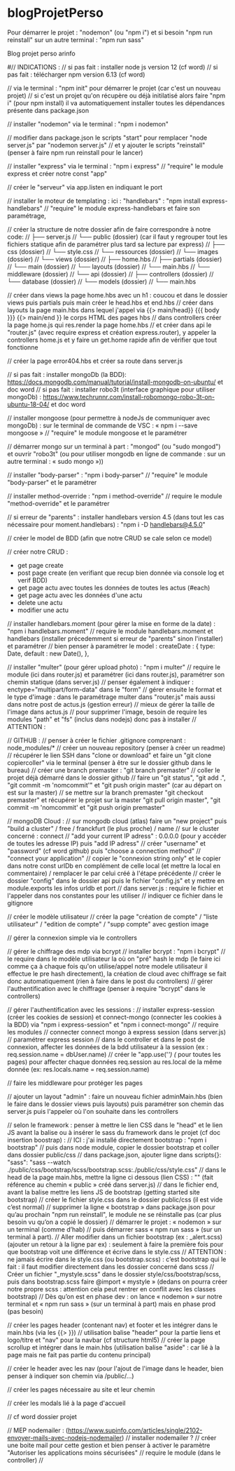 # blogProjetPerso
Pour démarrer le projet : 
"nodemon" (ou "npm i") et si besoin "npm run reinstall"
sur un autre terminal : "npm run sass"


Blog projet perso arinfo

#// INDICATIONS :
// si pas fait : installer node js version 12 (cf word)
// si pas fait : télécharger npm version 6.13 (cf word)

// via le terminal : "npm init" pour démarrer le projet (car c'est un nouveau projet)
// si c'est un projet qu'on récupère ou déjà initilatisé alors faire "npm i" (pour npm install) il va automatiquement installer toutes les dépendances présente dans package.json

// installer "nodemon" via le terminal : "npm i nodemon"

// modifier dans package.json le scripts "start" pour remplacer "node server.js" par "nodemon server.js" 
// et y ajouter le scripts "reinstall" (penser à faire npm run reinstall pour le lancer)

// installer "express" via le terminal : "npm i express"
// "require" le module express et créer notre const "app"

// créer le "serveur" via app.listen en indiquant le port

// installer le moteur de templating : ici : "handlebars" : "npm install express-handlebars"
// "require" le module express-handlebars et faire son paramétrage,

// créer la structure de notre dossier afin de faire correspondre à notre code:
// ├── server.js
// └── public (dossier) (car il faut y regrouper tout les fichiers statique afin de paramétrer plus tard sa lecture par express)
//          ├── css (dossier)
//              └── style.css
//          └── ressources (dossier)
//              └── images (dossier)
// └── views (dossier)
//          ├── home.hbs
//          ├── partials (dossier)
//              └── main (dossier)
//          └── layouts (dossier)
//              └── main.hbs
// └── middleware (dossier)
// └── api (dossier)
//          ├── controllers (dossier)
//          └── database (dossier)
//              └── models (dossier)
//          └── main.hbs

// créer dans views la page home.hbs avec un h1 : coucou et dans le dossier views puis partials puis main créer le head.hbs et end.hbs
// créer dans layouts la page main.hbs dans lequel j'appel via {{> main/head}} {{{ body }}} {{> main/end }} le corps HTML des pages hbs
// dans controllers créer la page home.js qui res.render la page home.hbs 
// et créer dans api le "router.js" (avec require express et création express.router), y appeler la controllers home.js et y faire un get.home rapide afin de vérifier que tout fonctionne

// créer la page error404.hbs et créer sa route dans server.js

// si pas fait : installer mongoDb (la BDD): https://docs.mongodb.com/manual/tutorial/install-mongodb-on-ubuntu/ et doc word 
// si pas fait : installer robo3t (interface graphique pour utiliser mongoDb) : https://www.techrunnr.com/install-robomongo-robo-3t-on-ubuntu-18-04/ et doc word

// installer mongoose (pour permettre à nodeJs de communiquer avec mongoDb) : sur le terminal de commande de VSC : « npm i --save mongoose » 
// "require" le module mongoose et le paramétrer

// démarrer mongo sur un terminal à part : "mongod" (ou "sudo mongod") et ouvrir "robo3t" (ou pour utiliser mongodb en ligne de commande : sur un autre terminal : « sudo mongo »))

// installer "body-parser" : "npm i body-parser"
// "require" le module "body-parser" et le paramétrer

// installer method-override : "npm i method-override"
// require le module "method-override" et le paramétrer

// si erreur de "parents" : installer handlebars version 4.5 (dans tout les cas nécessaire pour moment.handlebars) : "npm i -D handlebars@4.5.0"

// créer le model de BDD (afin que notre CRUD se cale selon ce model)

// créer notre CRUD :
 - get page create
 - post page create (en verifiant que recup bien donnée via console log et verif BDD)
 - get page actu avec toutes les données de toutes les actus (#each)
 - get page actu avec les données d'une actu
 - delete une actu
 - modifier une actu

// installer handlebars.moment (pour gérer la mise en forme de la date) : "npm i handlebars.moment"
// require le module handlebars.moment et handlebars (installer précedemment si erreur de "parents" sinon l'installer) et paramétrer
// bien penser à paramétrer le model :
    createDate : {
        type: Date,
        default : new Date(),
    },

// installer "multer" (pour gérer upload photo) : "npm i multer"
// require le module (ici dans router.js) et paramétrer (ici dans router.js), paramétrer son chemin statique (dans server.js)
// penser également à indiquer : enctype="multipart/form-data" dans le "form"
// gérer ensuite le format et le type d'image : dans le paramétrage multer dans "router.js" mais aussi dans notre post de actus.js (gestion erreur)
// mieux de gérer la taille de l'image dans actus.js
// pour supprimer l'image, besoin de require les modules "path" et "fs" (inclus dans nodejs) donc pas à installer
// ATTENTION : 


// GITHUB : 
// penser à créer le fichier .gitignore comprenant : node_modules/*
// créer un nouveau repository (penser à créer un readme)
// récupérer le lien SSH dans "clone or download" et faire un "git clone copiercoller" via le terminal (penser à être sur le dossier github dans le bureau)
// créer une branch premaster : "git branch premaster"
// coller le projet déjà démarré dans le dossier github
// faire un "git status", "git add .", "git commit -m 'nomcommit'" et "git push origin master" (car au départ on est sur la master)
// se mettre sur la branch premaster "git checkout premaster" et récupérer le projet sur la master "git pull origin master", "git commit -m 'nomcommit' et "git push origin premaster"

// mongoDB Cloud : 
// sur mongodb cloud (atlas) faire un "new project" puis "build a cluster" / free / franckfurt (le plus proche) / name 
// sur le cluster concerné : connect
// "add your current IP adress" : 0.0.0.0 (pour y accéder de toutes les adresse IP) puis "add IP adress"
// créer "username" et "password" (cf word github) puis "choose a connection method"
// "connect your application"
// copier le "connexion string only" et le copier dans notre const urlDb en complément de celle local (et mettre la local en commentaire) / remplacer le <password> par celui créé à l'étape précédente
// créer le dossier "config" dans le dossier api puis le fichier "config.js" et y mettre en  module.exports les infos urldb et port
// dans server.js : require le fichier et l'appeler dans nos constantes pour les utiliser
// indiquer ce fichier dans le gitignore


// créer le modèle utilisateur
// créer la page "création de compte" / "liste utilisateur" / "edition de compte" / "supp compte" avec gestion image

// gérer la connexion simple via le controllers

// gérer le chiffrage des mdp via bcrypt
// installer bcrypt : "npm i bcrypt"
// le require dans le modèle utilisateur la où on "pré" hash le mdp (le faire ici comme ça à chaque fois qu'on utilise/appel notre modele utilisateur il effectue le pre hash directement), la création de cloud avec chiffrage se fait donc automatiquement (rien à faire dans le post du controllers)
// gérer l'authentification avec le chiffrage (penser à require "bcrypt" dans le controllers)

// gérer l'authentification avec les sessions :
// installer express-session (créer les cookies de session) et connect-mongo (connecter les cookies à la BDD) via "npm i express-session" et "npm i connect-mongo"
// require les modules
// connecter connect mongo à express session (dans server.js)
// paramétrer express session
// dans le controller et dans le post de connexion, affecter les données de la bdd utilisateur à la session (ex : req.session.name = dbUser.name)
// créer le "app.use('*') (* pour toutes les pages) pour affecter chaque données req.session au res.local de la même donnée (ex: res.locals.name = req.session.name)

// faire les middleware pour protéger les pages

// ajouter un layout "admin" : faire un nouveau fichier adminMain.hbs (bien le faire dans le dossier views puis layouts) puis paramétrer son chemin das server.js puis l'appeler où l'on souhaite dans les controllers

// selon le framework : penser à mettre le lien CSS dans le "head" et le lien JS avant la balise </body> ou à insérer le sass du framework dans le projet (cf doc insertion boostrap) :
// ICI : j'ai installé directement bootstrap : "npm i bootstrap"
// puis dans node module, copier le dossier bootstrap et coller dans dossier public/css
// dans package.json, ajouter ligne dans scripts{}:
"sass": "sass --watch ./public/css/bootstrap/scss/bootstrap.scss:./public/css/style.css"
// dans le head de la page main.hbs, mettre la ligne ci dessous (lien CSS) : 
"<link rel="stylesheet" href="/public/css/style.css">" (fait référence au chemin « public » créé dans server.js)
// dans le fichier end, avant la balise </body> mettre les liens JS de bootstrap (getting started site bootstrap)
// créer le fichier style.css dans le dossier public/css (il est vide c’est normal)
// supprimer la ligne « bootstrap » dans package.json pour qu’au prochain "npm run reinstall", le module ne se réinstalle pas (car plus besoin vu qu’on a copié le dossier)
// démarrer le projet : « nodemon » sur un terminal (comme d’hab)
// puis démarrer sass « npm run sass » (sur un terminal à part). 
// Aller modifier dans un fichier bootstrap (ex : _alert.scss) (ajouter un retour à la ligne par ex) : seulement à faire la première fois pour que bootstrap voit une différence et écrive dans le style.css
// ATTENTION : ne jamais écrire dans le style.css (ou bootstrap.scss) : c’est bootstrap qui le fait : il faut modifier directement dans les dossier concerné dans scss
// Créer un fichier "_mystyle.scss" dans le dossier style/css/bootstrap/scss, puis dans bootstrap.scss faire @import « mystyle » (dedans on pourra créer notre propre scss : attention cela peut rentrer en conflit avec les classes bootstrap)
// Dès qu’on est en phase dev : on lance « nodemon » sur notre terminal et « npm run sass » (sur un terminal à part) mais en phase prod (pas besoin) 

// créer les pages header (contenant nav) et footer et les intégrer dans le main.hbs (via les {{> }})
// utilisation balise "header" pour la partie liens et logo/titre et "nav" pour la navbar (cf structure html5)
// créer la page scrollup et intégrer dans le main.hbs (utilisation balise "aside" : car lié à la page mais ne fait pas partie du contenu principal)

// créer le header avec les nav (pour l'ajout de l'image dans le header, bien penser à indiquer son chemin via /public/...)

// créer les pages nécessaire au site et leur chemin

// créer les modals lié à la page d'accueil

// cf word dossier projet


// MEP nodemailer : (https://www.supinfo.com/articles/single/2102-envoyer-mails-avec-nodejs-nodemailer)
// installer nodemailer ?
// créer une boite mail pour cette gestion et bien penser à activer le paramètre "Autoriser les applications moins sécurisées" 
// require le module (dans le controller)
// 

